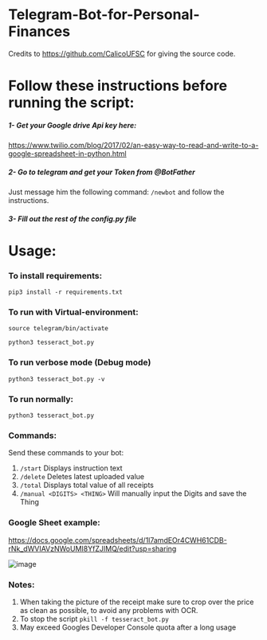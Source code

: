 # Telegram-Bot-for-Personal-Finances

Credits to https://github.com/CalicoUFSC for giving the source code.

# Follow these instructions before running the script:
##### 1- Get your Google drive Api key here:
  https://www.twilio.com/blog/2017/02/an-easy-way-to-read-and-write-to-a-google-spreadsheet-in-python.html
##### 2- Go to telegram and get your Token from @BotFather
Just message him the following command: `/newbot` and follow the instructions.
##### 3- Fill out the rest of the config.py file

# Usage:

### To install requirements:
`
pip3 install -r requirements.txt
`

### To run with Virtual-environment:

`source telegram/bin/activate`

`python3 tesseract_bot.py`

### To run verbose mode (Debug mode)
`
python3 tesseract_bot.py -v
`

### To run normally:
`
python3 tesseract_bot.py
`

### Commands:
Send these commands to your bot:
1. `/start` Displays instruction text
2. `/delete` Deletes latest uploaded value
3. `/total` Displays total value of all receipts
4. `/manual <DIGITS> <THING>` Will manually input the Digits and save the Thing

### Google Sheet example:

https://docs.google.com/spreadsheets/d/1l7amdEOr4CWH61CDB-rNk_dWVIAVzNWoUMI8YfZJIMQ/edit?usp=sharing

![image](https://user-images.githubusercontent.com/25104394/40214652-f3f36c48-5a29-11e8-828b-6b76a34ecb78.png)


### Notes:

1. When taking the picture of the receipt make sure to crop over the price as clean as possible, to avoid any problems with OCR.
2. To stop the script `pkill -f tesseract_bot.py`
3. May exceed Googles Developer Console quota after a long usage

